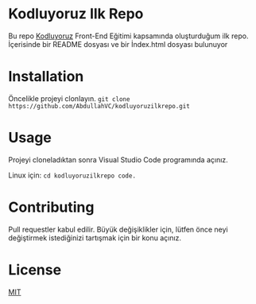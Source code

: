 # Kodluyoruz Ilk Repo
Bu repo [Kodluyoruz](https://www.kodluyoruz.org/) Front-End Eğitimi kapsamında oluşturduğum ilk repo. İçerisinde bir README dosyası ve bir İndex.html dosyası bulunuyor 
# Installation
Öncelikle projeyi clonlayın.
` git clone https://github.com/AbdullahVC/kodluyoruzilkrepo.git `
# Usage
Projeyi cloneladıktan sonra Visual Studio Code programında açınız.

Linux için:
`cd kodluyoruzilkrepo
code.`
# Contributing
Pull requestler kabul edilir. Büyük değişiklikler için, lütfen önce neyi değiştirmek istediğinizi tartışmak için bir konu açınız.
# License
[MIT](https://choosealicense.com/licenses/mi)
